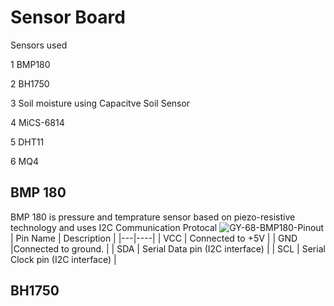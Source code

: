 # Sensor Board  

Sensors used 

1 BMP180 

2 BH1750

3 Soil moisture using Capacitve Soil Sensor 

4 MiCS-6814

5 DHT11

6 MQ4 

## BMP 180 

BMP 180 is pressure and temprature sensor based on piezo-resistive technology and uses I2C Communication Protocal 
![GY-68-BMP180-Pinout](https://user-images.githubusercontent.com/71646613/132412087-c7a5e22e-3941-4b03-bad7-90ad9d31deac.jpg)
| Pin Name | Description |
|---|----|
| VCC | Connected to +5V |
| GND |Connected to ground. |
| SDA | Serial Data pin (I2C interface) |
| SCL | Serial Clock pin (I2C interface) |

## BH1750



